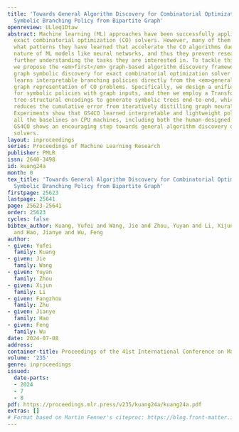 ```yaml
---
title: 'Towards General Algorithm Discovery for Combinatorial Optimization: Learning
  Symbolic Branching Policy from Bipartite Graph'
openreview: ULleq1Dtaw
abstract: Machine learning (ML) approaches have been successfully applied to accelerating
  exact combinatorial optimization (CO) solvers. However, many of them fail to explain
  what patterns they have learned that accelerate the CO algorithms due to the black-box
  nature of ML models like neural networks, and thus they prevent researchers from
  further understanding the tasks they are interested in. To tackle this problem,
  we propose the <em>first</em> graph-based algorithm discovery framework—namely,
  graph symbolic discovery for exact combinatorial optimization solver (GS4CO)—that
  learns interpretable branching policies directly from the <em>general</em> bipartite
  graph representation of CO problems. Specifically, we design a unified representation
  for symbolic policies with graph inputs, and then we employ a Transformer with multiple
  tree-structural encodings to generate symbolic trees end-to-end, which effectively
  reduces the cumulative error from iteratively distilling graph neural networks.
  Experiments show that GS4CO learned interpretable and lightweight policies outperform
  all the baselines on CPU machines, including both the human-designed and the learning-based.
  GS4CO shows an encouraging step towards general algorithm discovery on modern CO
  solvers.
layout: inproceedings
series: Proceedings of Machine Learning Research
publisher: PMLR
issn: 2640-3498
id: kuang24a
month: 0
tex_title: 'Towards General Algorithm Discovery for Combinatorial Optimization: Learning
  Symbolic Branching Policy from Bipartite Graph'
firstpage: 25623
lastpage: 25641
page: 25623-25641
order: 25623
cycles: false
bibtex_author: Kuang, Yufei and Wang, Jie and Zhou, Yuyan and Li, Xijun and Zhu, Fangzhou
  and Hao, Jianye and Wu, Feng
author:
- given: Yufei
  family: Kuang
- given: Jie
  family: Wang
- given: Yuyan
  family: Zhou
- given: Xijun
  family: Li
- given: Fangzhou
  family: Zhu
- given: Jianye
  family: Hao
- given: Feng
  family: Wu
date: 2024-07-08
address:
container-title: Proceedings of the 41st International Conference on Machine Learning
volume: '235'
genre: inproceedings
issued:
  date-parts:
  - 2024
  - 7
  - 8
pdf: https://proceedings.mlr.press/v235/kuang24a/kuang24a.pdf
extras: []
# Format based on Martin Fenner's citeproc: https://blog.front-matter.io/posts/citeproc-yaml-for-bibliographies/
---
```

